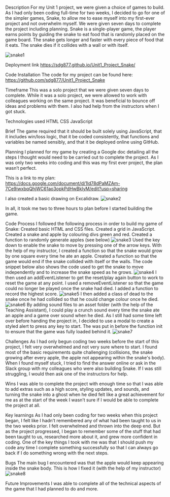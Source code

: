Description
For my Unit 1 project, we were given a choice of games to build. As I had only been coding full-time for two weeks, I decided to go for one of the simpler games, Snake,  to allow me to ease myself into my first-ever project and not overwhelm myself. We were given seven days to complete the project including planning. 
Snake is a single-player game, the player earns points by guiding the snake to eat food that is randomly placed on the game board. The snake gets longer and faster with every piece of food that it eats. The snake dies if it collides with a wall or with itself.

![snake1](https://github.com/sdg877/Unit1_Project_Snake/assets/149600602/ab0170a5-248b-4d40-a0e3-1cc496c80405)


Deployment link
https://sdg877.github.io/Unit1_Project_Snake/

Code Installation
The code for my project can be found here:
https://github.com/sdg877/Unit1_Project_Snake

Timeframe
This was a solo project that we were given seven days to complete. While it was a solo project, we were allowed to work with colleagues working on the same project. It was beneficial to bounce off ideas and problems with them. I also had help from the instructors when I got stuck.

Technologies used
HTML
CSS
JavaScript

Brief
The game required that it should be built solely using JavaScript, that it includes win/loss logic, that it be coded consistently, that functions and variables be named sensibly, and that it be deployed online using GitHub.

Planning
I planned for my game by creating a Google doc detailing all the steps I thought would need to be carried out to complete the project. As I was only two weeks into coding and this was my first ever project, the plan wasn’t perfect.

This is a link to my plan:
https://docs.google.com/document/d/1ld78dPaMZAm-7Ce9iwxbqQhjWC61ao3opkPdHwBkIyM/edit?usp=sharing

I also created a basic drawing on Excalidraw.
![snake2](https://github.com/sdg877/Unit1_Project_Snake/assets/149600602/156d668d-635b-4709-8a98-8e5fbfab4cd3)


In all, it took me two to three hours to plan before I started building the game. 


Code Process
I followed the following process in order to build my game of Snake:
Created basic HTML and CSS files.
Created a grid in JavaScript.
Created a snake and apple by colouring divs green and red.
Created a function to randomly generate apples (see below)
![snake3](https://github.com/sdg877/Unit1_Project_Snake/assets/149600602/70847a0f-aa24-4843-b89e-af1ff62ffdef)
Used the key down to enable the snake to move by pressing one of the arrow keys.
With the help of my instructor, I created a function so that the snake would grow by one square every time he ate an apple.
Created a function so that the game would end if the snake collided with itself or the walls. The code snippet below also shows the code used to get the snake to move independently and to increase the snake speed as he grows.
![snake4](https://github.com/sdg877/Unit1_Project_Snake/assets/149600602/08172739-9eb7-4918-9f8b-6aea0ba16704)
I then used an addEventListener to get the reset/play again button to work to reset the game at any point.
I used a removeEventListener so that the game could no longer be played once the snake had died.
I added a function to record the highest score.
![snake5](https://github.com/sdg877/Unit1_Project_Snake/assets/149600602/42a9f055-e0ed-4bf8-84f7-6f010128e5e5)
I then added a class of dead to the snake once he had collided so that he could change colour once he died.
![snake6](https://github.com/sdg877/Unit1_Project_Snake/assets/149600602/a978a459-bafb-49f5-9413-ec9d8c77a87b)
By adding sound files to an asset folder (with the help of the Teaching Assistant), I could play a crunch sound every time the snake ate an apple and a game over sound when he died.
As I still had some time left over before handing the project in, I decided to use a modal to create a styled alert to press any key to start. The was put in before the function init to ensure that the game was fully loaded behind it.
![snake7](https://github.com/sdg877/Unit1_Project_Snake/assets/149600602/b73381da-9f8c-4b0b-ae9a-01ceef92a64e)

Challenges
As I had only begun coding two weeks before the start of this project, I felt very overwhelmed and not very sure where to start. I found most of the basic requirements quite challenging (collisions, the snake growing after every apple, the apple not appearing within the snake's body).
When I found myself stuck, I tried to find the answer online or ask in the Slack group with my colleagues who were also building Snake. If I was still struggling, I would then ask one of the instructors for help.

Wins
I was able to complete the project with enough time so that I was able to add extras such as a high score, styling updates, and sounds, and turning the snake into a ghost when he died felt like a great achievement for me as at the start of the week I wasn’t sure if I would be able to complete the project at all.

Key learnings
As I had only been coding for two weeks when this project began, I felt like I hadn’t remembered any of what had been taught to us in the two weeks prior. I felt overwhelmed and thrown into the deep end. But as the project progressed, I began to remember some of the stuff that had been taught to us, researched more about it, and grew more confident in coding. One of the key things I took with me was that I should push my code any time I complete something successfully so that I can always go back if I do something wrong with the next steps. 

Bugs
The main bug I encountered was that the apple would keep appearing inside the snake body. This is how I fixed it (with the help of my instructor)
![snake8](https://github.com/sdg877/Unit1_Project_Snake/assets/149600602/627014f4-4f9a-44ea-a54a-883b44eba7fb)


Future Improvements
I was able to complete all of the technical aspects of the game that I had planned to do and more.
